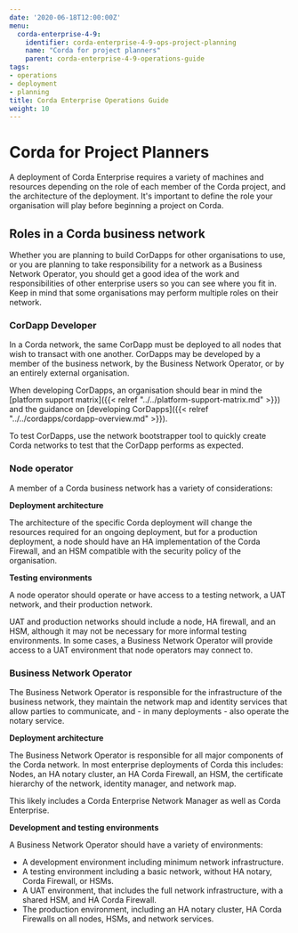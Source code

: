 ```yaml
---
date: '2020-06-18T12:00:00Z'
menu:
  corda-enterprise-4-9:
    identifier: corda-enterprise-4-9-ops-project-planning
    name: "Corda for project planners"
    parent: corda-enterprise-4-9-operations-guide
tags:
- operations
- deployment
- planning
title: Corda Enterprise Operations Guide
weight: 10
---
```


# Corda for Project Planners

A deployment of Corda Enterprise requires a variety of machines and resources depending on the role of each member
of the Corda project, and the architecture of the deployment. It's important to define the role your organisation
will play before beginning a project on Corda.

## Roles in a Corda business network

Whether you are planning to build CorDapps for other organisations to use, or you are planning to take responsibility for a network as a Business Network Operator, you should get a good idea of the work and responsibilities of other enterprise users so you can see where you fit in. Keep in mind that some organisations may perform multiple roles on their network.

### CorDapp Developer

In a Corda network, the same CorDapp must be deployed to all nodes that wish to transact with one another. CorDapps may be
developed by a member of the business network, by the Business Network Operator, or by an entirely external organisation.

When developing CorDapps, an organisation should bear in mind the [platform support matrix]({{< relref "../../platform-support-matrix.md" >}})
and the guidance on [developing CorDapps]({{< relref "../../cordapps/cordapp-overview.md" >}}).

To test CorDapps, use the network bootstrapper tool to quickly create Corda networks to test that the CorDapp performs as expected.

### Node operator

A member of a Corda business network has a variety of considerations:

**Deployment architecture**

The architecture of the specific Corda deployment will change the resources required for an ongoing deployment, but for
a production deployment, a node should have an HA implementation of the Corda Firewall, and an HSM compatible with the
security policy of the organisation.

**Testing environments**

A node operator should operate or have access to a testing network, a UAT network, and their production network.

UAT and production networks should include a node, HA firewall, and an HSM, although it may not be necessary for more
informal testing environments. In some cases, a Business Network Operator will provide access to a UAT environment that
node operators may connect to.


### Business Network Operator

The Business Network Operator is responsible for the infrastructure of the business network, they maintain the network map
and identity services that allow parties to communicate, and - in many deployments - also operate the notary service.

**Deployment architecture**

The Business Network Operator is responsible for all major components of the Corda network. In most enterprise deployments
of Corda this includes: Nodes, an HA notary cluster, an HA Corda Firewall, an HSM, the certificate hierarchy of the network,
identity manager, and network map.

This likely includes a Corda Enterprise Network Manager as well as Corda Enterprise.

**Development and testing environments**

A Business Network Operator should have a variety of environments:

- A development environment including minimum network infrastructure.
- A testing environment including a basic network, without HA notary, Corda Firewall, or HSMs.
- A UAT environment, that includes the full network infrastructure, with a shared HSM, and HA Corda Firewall.
- The production environment, including an HA notary cluster, HA Corda Firewalls on all nodes, HSMs, and network services.
